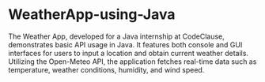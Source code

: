 # WeatherApp-using-Java
 The Weather App, developed for a Java internship at CodeClause, demonstrates basic API usage in Java. It features both console and GUI interfaces for users to input a location and obtain current weather details. Utilizing the Open-Meteo API, the application fetches real-time data such as temperature, weather conditions, humidity, and wind speed.
